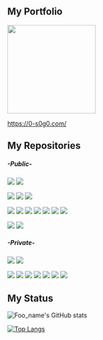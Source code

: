 ## My Portfolio
<img src="https://github.com/user-attachments/assets/7268ee5f-b2c9-412d-b402-0d6cca1dd479" width="200">

<a href="https://0-s0g0.com/">https://0-s0g0.com/</a>

## My Repositories

##### -Public-
<p align="left">
<a href="https://github.com/0-s0g0/MyPortfolio_Next"><img src="https://img.shields.io/badge/HP-PORTFOLIO-blue"/></a>
<a href="https://github.com/StepByCode/HP"><img src="https://img.shields.io/badge/HP-StepByCode-blue"/></a>
</p>
<p align="left">
<a href="https://github.com/0-s0g0/Atcoder"><img src="https://img.shields.io/badge/Study-AtCoder-green"/></a>
<a href="https://github.com/0-s0g0/studyforRuby"><img src="https://img.shields.io/badge/Study-Ruby-green"/></a>
<a href="https://github.com/0-s0g0/StudyForNext"><img src="https://img.shields.io/badge/Study-Next-green"/></a>
</p>
</p>
<p align="left">
<a href="https://github.com/0-s0g0/tamalog"><img src="https://img.shields.io/badge/App-たまlog-orange"/></a>
<a href="https://github.com/0-s0g0/tamalog2"><img src="https://img.shields.io/badge/App-たまlog2-orange"/></a>
<a href="https://github.com/0-s0g0/thankyou-app"><img src="https://img.shields.io/badge/App-ThanksLink-orange"/></a>
<a href="https://github.com/jangwoung/GAKUSAI-AnkyloCup"><img src="https://img.shields.io/badge/App-市か区-orange"/></a>
<a href="https://github.com/0-s0g0/DopingRamune"><img src="https://img.shields.io/badge/App-DreamShare-orange"/></a>
<a href="https://github.com/0-s0g0/TEKUTEKU"><img src="https://img.shields.io/badge/App-TEKUTEKU-orange"/></a>
<a href="https://github.com/0-s0g0/APUminiHack"><img src="https://img.shields.io/badge/App-Nonver-orange"/></a>
<p align="left">
<a href="https://github.com/Internship-3days-20250627-Tokyo"><img src="https://img.shields.io/badge/Intern-Raizap-yellow"/></a>
<a href="https://github.com/0-s0g0/newNextapp"><img src="https://img.shields.io/badge/Set-NewNextApp-yellow"/></a>
</p>


##### -Private-
<p align="left">
<a href="https://github.com/Yiwashi/kitaQdenkiHP"><img src="https://img.shields.io/badge/HP-kitaQdenki-blue"/></a>
<a href="https://github.com/TSUNAGU-association/TSUNAGU-HP"><img src="https://img.shields.io/badge/HP-TSUNAGU-blue"/></a>
</p>
<p align="left">
<a href="https://github.com/0-s0g0/C-study01"><img src="https://img.shields.io/badge/RS1-BrainSame-red"/></a>
<a href="https://github.com/0-s0g0/Case3"><img src="https://img.shields.io/badge/RS1-BrainDef-red"/></a>
<a href="https://github.com/0-s0g0/3Dviewer"><img src="https://img.shields.io/badge/RS1-3Dviewer-red"/></a>
<a href="https://github.com/0-s0g0/SegPlot"><img src="https://img.shields.io/badge/RS1-SegPlot-red"/></a>
<a href="https://github.com/0-s0g0/CPV1"><img src="https://img.shields.io/badge/RS2-CPV1-red"/></a>
<a href="https://github.com/0-s0g0/APMd"><img src="https://img.shields.io/badge/RS2-APMd-red"/></a>
<a href="https://github.com/orgs/JunctionX-OS/repositories"><img src="https://img.shields.io/badge/JunctionX-OS-pink"/></a>



  
</p>


## My Status
![Foo_name's GitHub stats](https://github-readme-stats.vercel.app/api?username=0-s0g0&show_icons=true&theme=vue-right)

[![Top Langs](https://github-readme-stats.vercel.app/api/top-langs/?username=0-s0g0&layout=compact&theme=vue-right)](https://github.com/anuraghazra/github-readme-stats)

<!--[![trophy](https://github-profile-trophy.vercel.app/?username=0-s0g0&theme=discord)](https://github.com/ryo-ma/github-profile-trophy)-->



